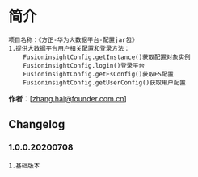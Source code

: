 # 简介 
	项目名称：《方正-华为大数据平台-配置jar包》
	1.提供大数据平台用户相关配置和登录方法：
		FusioninsightConfig.getInstance()获取配置对象实例
		FusioninsightConfig.login()登录平台
		FusioninsightConfig.getEsConfig()获取ES配置
		FusioninsightConfig.getUserConfig()获取用户配置
				

**作者**：[zhang.hai@founder.com.cn]

## Changelog
	
### 1.0.0.20200708
	1.基础版本